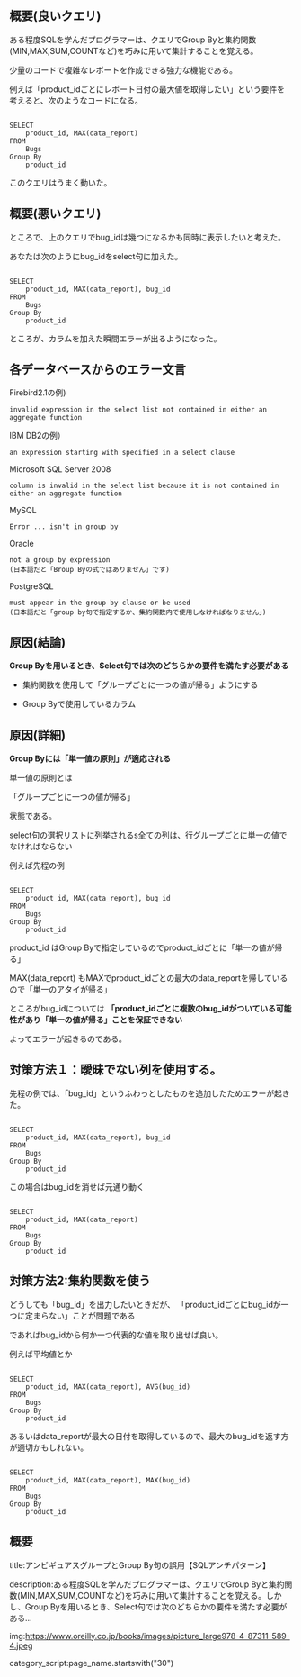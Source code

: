 

## 概要(良いクエリ)

ある程度SQLを学んだプログラマーは、クエリでGroup Byと集約関数(MIN,MAX,SUM,COUNTなど)を巧みに用いて集計することを覚える。

少量のコードで複雑なレポートを作成できる強力な機能である。

例えば「product_idごとにレポート日付の最大値を取得したい」という要件を考えると、次のようなコードになる。

<pre><code>
SELECT
    product_id, MAX(data_report)
FROM
    Bugs
Group By
    product_id
</code></pre>

このクエリはうまく動いた。


## 概要(悪いクエリ)

ところで、上のクエリでbug_idは幾つになるかも同時に表示したいと考えた。

あなたは次のようにbug_idをselect句に加えた。

<pre><code>
SELECT
    product_id, MAX(data_report), bug_id
FROM
    Bugs
Group By
    product_id
</code></pre>

ところが、カラムを加えた瞬間エラーが出るようになった。

## 各データベースからのエラー文言

Firebird2.1の例)

    invalid expression in the select list not contained in either an aggregate function

IBM DB2の例）

    an expression starting with specified in a select clause

Microsoft SQL Server 2008

    column is invalid in the select list because it is not contained in either an aggregate function

MySQL

    Error ... isn't in group by

Oracle

    not a group by expression
    (日本語だと「Broup Byの式ではありません」です)

PostgreSQL

    must appear in the group by clause or be used
    (日本語だと「group by句で指定するか、集約関数内で使用しなければなりません」)


## 原因(結論)

**Group Byを用いるとき、Select句では次のどちらかの要件を満たす必要がある**

- 集約関数を使用して「グループごとに一つの値が帰る」ようにする

- Group Byで使用しているカラム

## 原因(詳細)

**Group Byには「単一値の原則」が適応される**

単一値の原則とは

「グループごとに一つの値が帰る」

状態である。

select句の選択リストに列挙されるs全ての列は、行グループごとに単一の値でなければならない

例えば先程の例

<pre><code>
SELECT
    product_id, MAX(data_report), bug_id
FROM
    Bugs
Group By
    product_id
</code></pre>

product_id はGroup Byで指定しているのでproduct_idごとに「単一の値が帰る」

MAX(data_report) もMAXでproduct_idごとの最大のdata_reportを帰しているので「単一のアタイが帰る」

ところがbug_idについては **「product_idごとに複数のbug_idがついている可能性があり「単一の値が帰る」ことを保証できない**

よってエラーが起きるのである。


## 対策方法１：曖昧でない列を使用する。

先程の例では、「bug_id」というふわっとしたものを追加したためエラーが起きた。

<pre><code>
SELECT
    product_id, MAX(data_report), bug_id
FROM
    Bugs
Group By
    product_id
</code></pre>

この場合はbug_idを消せば元通り動く

<pre><code>
SELECT
    product_id, MAX(data_report)
FROM
    Bugs
Group By
    product_id
</code></pre>


## 対策方法2:集約関数を使う

どうしても「bug_id」を出力したいときだが、
「product_idごとにbug_idが一つに定まらない」ことが問題である

であればbug_idから何か一つ代表的な値を取り出せば良い。

例えば平均値とか

<pre><code>
SELECT
    product_id, MAX(data_report), AVG(bug_id)
FROM
    Bugs
Group By
    product_id
</code></pre>

あるいはdata_reportが最大の日付を取得しているので、最大のbug_idを返す方が適切かもしれない。


<pre><code>
SELECT
    product_id, MAX(data_report), MAX(bug_id)
FROM
    Bugs
Group By
    product_id
</code></pre>






## 概要

title:アンビギュアスグループとGroup By句の誤用【SQLアンチパターン】


description:ある程度SQLを学んだプログラマーは、クエリでGroup Byと集約関数(MIN,MAX,SUM,COUNTなど)を巧みに用いて集計することを覚える。しかし、Group Byを用いるとき、Select句では次のどちらかの要件を満たす必要がある...


img:https://www.oreilly.co.jp/books/images/picture_large978-4-87311-589-4.jpeg


category_script:page_name.startswith("30")



